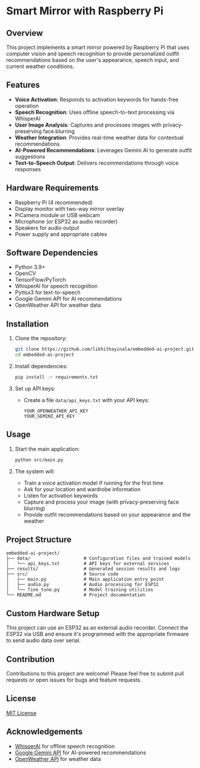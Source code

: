 # Smart Mirror with Raspberry Pi
## Overview
This project implements a smart mirror powered by Raspberry Pi that uses computer vision and speech recognition to provide personalized outfit recommendations based on the user's appearance, speech input, and current weather conditions.

## Features
- **Voice Activation**: Responds to activation keywords for hands-free operation
- **Speech Recognition**: Uses offline speech-to-text processing via WhisperAI
- **User Image Analysis**: Captures and processes images with privacy-preserving face blurring
- **Weather Integration**: Provides real-time weather data for contextual recommendations
- **AI-Powered Recommendations**: Leverages Gemini AI to generate outfit suggestions
- **Text-to-Speech Output**: Delivers recommendations through voice responses

## Hardware Requirements
- Raspberry Pi (4 recommended)
- Display monitor with two-way mirror overlay
- PiCamera module or USB webcam
- Microphone (or ESP32 as audio recorder)
- Speakers for audio output
- Power supply and appropriate cables

## Software Dependencies
- Python 3.9+
- OpenCV
- TensorFlow/PyTorch
- WhisperAI for speech recognition
- Pyttsx3 for text-to-speech
- Google Gemini API for AI recommendations
- OpenWeather API for weather data

## Installation

1. Clone the repository:
   ```bash
   git clone https://github.com/likhithayinala/embedded-ai-project.git
   cd embedded-ai-project
   ```

2. Install dependencies:
   ```bash
   pip install -r requirements.txt
   ```

3. Set up API keys:
   - Create a file `data/api_keys.txt` with your API keys:
     ```
     YOUR_OPENWEATHER_API_KEY
     YOUR_GEMINI_API_KEY
     ```

## Usage

1. Start the main application:
   ```bash
   python src/main.py
   ```

2. The system will:
   - Train a voice activation model if running for the first time
   - Ask for your location and wardrobe information
   - Listen for activation keywords
   - Capture and process your image (with privacy-preserving face blurring)
   - Provide outfit recommendations based on your appearance and the weather

## Project Structure
```
embedded-ai-project/
├── data/                    # Configuration files and trained models
│   └── api_keys.txt         # API keys for external services
├── results/                 # Generated session results and logs
├── src/                     # Source code
│   ├── main.py              # Main application entry point
│   ├── audio.py             # Audio processing for ESP32
│   └── fine_tune.py         # Model training utilities
└── README.md                # Project documentation
```

## Custom Hardware Setup
This project can use an ESP32 as an external audio recorder. Connect the ESP32 via USB and ensure it's programmed with the appropriate firmware to send audio data over serial.

## Contribution
Contributions to this project are welcome! Please feel free to submit pull requests or open issues for bugs and feature requests.

## License
[MIT License](LICENSE)

## Acknowledgements
- [WhisperAI](https://github.com/openai/whisper) for offline speech recognition
- [Google Gemini API](https://ai.google.dev/gemini-api) for AI-powered recommendations
- [OpenWeather API](https://openweathermap.org/api) for weather data
